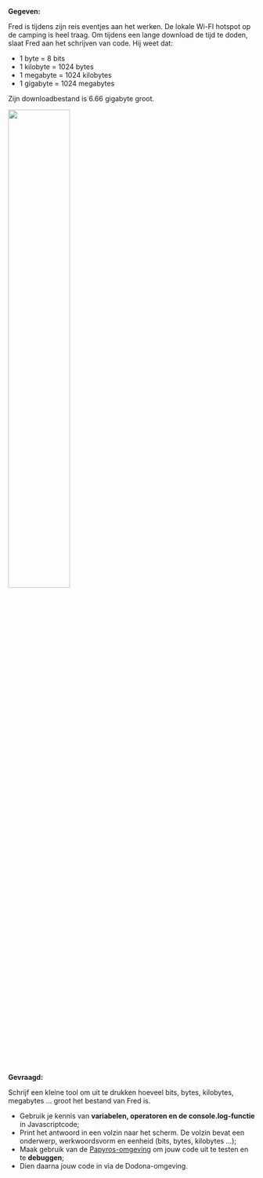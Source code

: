 **Gegeven:**

Fred is tijdens zijn reis eventjes aan het werken. De lokale Wi-FI hotspot op de camping is heel traag. Om tijdens een lange download de tijd te doden, slaat Fred aan het schrijven van code. 
Hij weet dat: 
* 1 byte = 8 bits
* 1 kilobyte = 1024 bytes
* 1 megabyte = 1024 kilobytes
* 1 gigabyte = 1024 megabytes

Zijn downloadbestand is 6.66 gigabyte groot. 


<img src="https://miro.medium.com/max/1400/1*L334tY40QbIp6CYdiyeOVw.jpeg" width="50%"/>


**Gevraagd:**

Schrijf een kleine tool om uit te drukken hoeveel bits, bytes, kilobytes, megabytes ... groot het bestand van Fred is. 

* Gebruik je kennis van **variabelen, operatoren en de console.log-functie** in Javascriptcode;
* Print het antwoord in een volzin naar het scherm. De volzin bevat een onderwerp, werkwoordsvorm en eenheid (bits, bytes, kilobytes ...); 
* Maak gebruik van de [Papyros-omgeving](https://papyros.dodona.be/?locale=nl&language=JavaScript) om jouw code uit te testen en te **debuggen**; 
* Dien daarna jouw code in via de Dodona-omgeving. 
